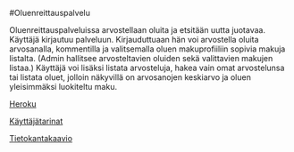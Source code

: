 #Oluenreittauspalvelu

Oluenreittauspalveluissa arvostellaan oluita ja etsitään uutta juotavaa. Käyttäjä kirjautuu palveluun. Kirjauduttuaan hän voi arvostella oluita arvosanalla, kommentilla ja valitsemalla oluen makuprofiiliin sopivia makuja listalta. (Admin hallitsee arvosteltavien oluiden sekä valittavien makujen listaa.) Käyttäjä voi lisäksi listata arvosteluja, hakea vain omat arvostelunsa tai listata oluet, jolloin näkyvillä on arvosanojen keskiarvo ja oluen yleisimmäksi luokiteltu maku.

[Heroku](https://tsoha-oluenreittauspalvelu.herokuapp.com)

[Käyttäjätarinat](documentation/User_stories.md)

[Tietokantakaavio](documentation/Tietokantakaavio_oluenreittauspalvelu.png)
      

